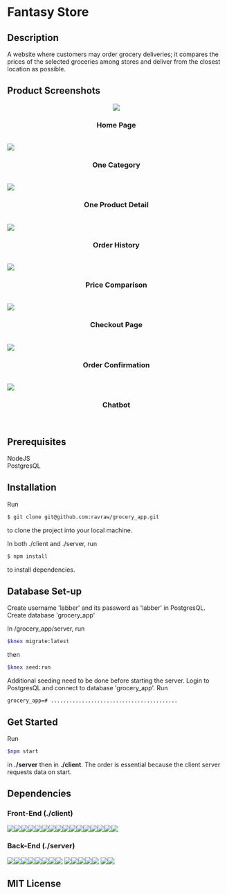 # Fantasy Store

## Description

A website where customers may order grocery deliveries; it compares the prices of the selected groceries among stores and deliver from the closest location as possible.

## Product Screenshots

<p align="center">
<img src='./screenshots/home.png'/>
<h3 align='middle'>Home Page</h3></br>
<img src='./screenshots/category.png'  />
<h3 align='middle' >One Category</h3></br>
<img src='./screenshots/productDetails.png'   />
<h3 align='middle'>One Product Detail</h3></br>
<img src='./screenshots/orderHistory.png'  />
<h3 align='middle'>Order History</h3></br>
<img src='./screenshots/compare.png'  />
<h3 align='middle'>Price Comparison</h3></br>
<img src='./screenshots/checkout.png'  />
<h3 align='middle'>Checkout Page</h3></br>
<img src='./screenshots/orderConfirmation.png'  />
<h3 align='middle'>Order Confirmation</h3></br>
<img src='./screenshots/chatbot.png'  />
<h3 align='middle'>Chatbot</h3></br>

</p>

## Prerequisites

NodeJS </br>
PostgresQL

## Installation

Run

```bash
$ git clone git@github.com:ravraw/grocery_app.git
```

to clone the project into your local machine.

In both ./client and ./server, run

```bash
$ npm install
```

to install dependencies.

## Database Set-up

Create username 'labber' and its password as 'labber' in PostgresQL. Create database 'grocery_app'

In /grocery_app/server, run

```bash
$knex migrate:latest
```

then

```bash
$knex seed:run
```

Additional seeding need to be done before starting the server.
Login to PostgresQL and connect to database 'grocery_app'.
Run

```
grocery_app=# .........................................
```

## Get Started

Run

```bash
$npm start
```

in <b>./server</b> then in <b>./client</b>.
The order is essential because the client server requests data on start.

## Dependencies

### Front-End (./client)

<img src='https://img.shields.io/badge/React-16.6.3-brightgreen.svg' /><img src='https://img.shields.io/badge/React--Apollo-2.3.2-brightgreen.svg' /><img src='https://img.shields.io/badge/React--Dom-16.6.3-brightgreen.svg' /><img src='https://img.shields.io/badge/React--Responsive--modal-3.5.1-brightgreen.svg' /><img src='https://img.shields.io/badge/React--Router--Dom-4.3.1-brightgreen.svg' /><img src='https://img.shields.io/badge/React--Scripts-2.1.3-brightgreen.svg' /><img src='https://img.shields.io/badge/React--Speech--Recognition-1.0.7-brightgreen.svg' /><img src='https://img.shields.io/badge/React--Stripe--Elements-2.0.1-brightgreen.svg' /><img src='https://img.shields.io/badge/Apollo--Boost-0.1.22-brightgreen.svg' /><img src='https://img.shields.io/badge/Apollo--Cache--Inmemory-1.3.12-brightgreen.svg' /><img src='https://img.shields.io/badge/Apollo--Client-2.4.8-brightgreen.svg' /><img src='https://img.shields.io/badge/Apollo--Link-1.2.6-brightgreen.svg' /><img src='https://img.shields.io/badge/Apollo--Utilities-1.0.27-brightgreen.svg' /><img src='https://img.shields.io/badge/graphql-14.0.2-brightgreen.svg' /><img src='https://img.shields.io/badge/Node--Sass-4.11.0-brightgreen.svg' /><img src='https://img.shields.io/badge/Prop--Types-15.6.2-brightgreen.svg' />

### Back-End (./server)

<img src='https://img.shields.io/badge/Apollo--Server-2.2.6-orange.svg' /><img src='https://img.shields.io/badge/Bcrypt-3.0.3-orange.svg' /><img src='https://img.shields.io/badge/Body--Parser-1.18.3-orange.svg' /><img src='https://img.shields.io/badge/Cors-2.8.5-orange.svg' /><img src='https://img.shields.io/badge/Dotenv-6.2.0-orange.svg' /><img src='https://img.shields.io/badge/Express-4.16.4-orange.svg' /><img src='https://img.shields.io/badge/Faker-4.1.0-orange.svg' /><img src='https://img.shields.io/badge/Graphql-14.0.2-orange.svg' />
<img src='https://img.shields.io/badge/Graphql--Subscriptions-1.0.0-orange.svg' /><img src='https://img.shields.io/badge/Jsonwebtoken-8.4.0-orange.svg' /><img src='https://img.shields.io/badge/Knex-0.16.2-orange.svg' /><img src='https://img.shields.io/badge/pg-7.7.1-orange.svg' /><img src='https://img.shields.io/badge/Stripe-6.19.0-orange.svg' />
<img src='https://img.shields.io/badge/Subscriptions--Transport--WS-0.9.15-orange.svg' /><img src='https://img.shields.io/badge/Twilio-3.26.0-orange.svg' />

## MIT License
